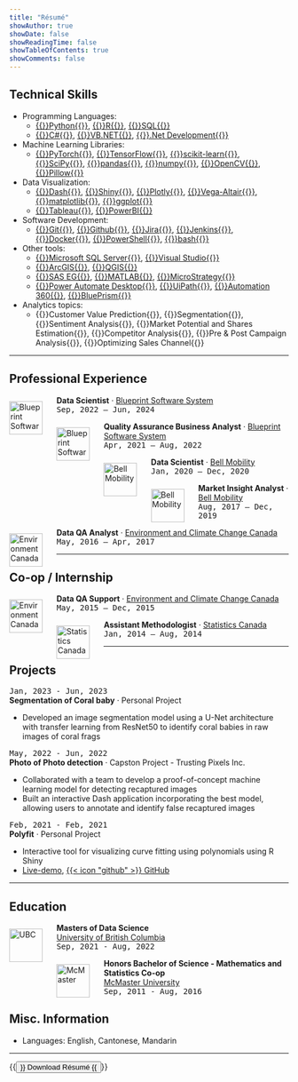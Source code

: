 ```yaml
---
title: "Résumé"
showAuthor: true
showDate: false
showReadingTime: false
showTableOfContents: true
showComments: false
---
```


## Technical Skills

* Programming Languages:
	* [{{<skills>}}Python{{</skills>}}](https://www.python.org/), [{{<skills>}}R{{</skills>}}](https://www.r-project.org/), [{{<skills>}}SQL{{</skills>}}](https://en.wikipedia.org/wiki/SQL)
	* [{{<skills>}}C#{{</skills>}}](https://en.wikipedia.org/wiki/C_Sharp_(programming_language)), [{{<skills>}}VB.NET{{</skills>}}](https://en.wikipedia.org/wiki/Visual_Basic_(.NET)), [{{<skills>}}.Net Development{{</skills>}}](https://dotnet.microsoft.com/en-us/learn/dotnet/what-is-dotnet)
* Machine Learning Libraries:
	* [{{<skills>}}PyTorch{{</skills>}}](https://pytorch.org/), [{{<skills>}}TensorFlow{{</skills>}}](https://www.tensorflow.org/), [{{<skills>}}scikit-learn{{</skills>}}](https://scikit-learn.org/stable/), [{{<skills>}}SciPy{{</skills>}}](https://scipy.org/), [{{<skills>}}pandas{{</skills>}}](https://pandas.pydata.org/), [{{<skills>}}numpy{{</skills>}}](https://numpy.org/), [{{<skills>}}OpenCV{{</skills>}}](https://opencv.org/), [{{<skills>}}Pillow{{</skills>}}](https://pillow.readthedocs.io/en/stable/)
* Data Visualization: 
	* [{{<skills>}}Dash{{</skills>}}](https://dash.plotly.com/), [{{<skills>}}Shiny{{</skills>}}](https://www.rstudio.com/products/shiny/), [{{<skills>}}Plotly{{</skills>}}](https://plotly.com/), [{{<skills>}}Vega-Altair{{</skills>}}](https://altair-viz.github.io/), [{{<skills>}}matplotlib{{</skills>}}](https://matplotlib.org/), [{{<skills>}}ggplot{{</skills>}}](https://ggplot2.tidyverse.org/index.html)
	* [{{<skills>}}Tableau{{</skills>}}](https://www.tableau.com/), [{{<skills>}}PowerBI{{</skills>}}](https://www.microsoft.com/en-ca/power-platform/products/power-bi/desktop)
* Software Development:
	* [{{<skills>}}Git{{</skills>}}](https://git-scm.com/), [{{<skills>}}Github{{</skills>}}](https://github.com/stevenlio88), [{{<skills>}}Jira{{</skills>}}](https://www.atlassian.com/software/jira), [{{<skills>}}Jenkins{{</skills>}}](https://www.jenkins.io/), [{{<skills>}}Docker{{</skills>}}](https://www.docker.com/), [{{<skills>}}PowerShell{{</skills>}}](https://learn.microsoft.com/en-us/powershell/), [{{<skills>}}bash{{</skills>}}](https://www.gnu.org/software/bash/)
* Other tools:
	* [{{<skills>}}Microsoft SQL Server{{</skills>}}](https://en.wikipedia.org/wiki/Microsoft_SQL_Server), [{{<skills>}}Visual Studio{{</skills>}}](https://visualstudio.microsoft.com/)
	* [{{<skills>}}ArcGIS{{</skills>}}](https://www.arcgis.com/index.html), [{{<skills>}}QGIS{{</skills>}}](https://www.qgis.org/en/site/)
	* [{{<skills>}}SAS EG{{</skills>}}](https://www.sas.com/en_ca/home.html), [{{<skills>}}MATLAB{{</skills>}}](https://www.mathworks.com/products/matlab.html), [{{<skills>}}MicroStrategy{{</skills>}}](https://www.microstrategy.com/)
	* [{{<skills>}}Power Automate Desktop{{</skills>}}](https://www.microsoft.com/en-ca/power-platform/products/power-automate), [{{<skills>}}UiPath{{</skills>}}](https://www.uipath.com/), [{{<skills>}}Automation 360{{</skills>}}](https://www.automationanywhere.com/products/automation-360), [{{<skills>}}BluePrism{{</skills>}}](https://www.blueprism.com/)
* Analytics topics:
	* {{<skills>}}Customer Value Prediction{{</skills>}}, {{<skills>}}Segmentation{{</skills>}}, {{<skills>}}Sentiment Analysis{{</skills>}}, {{<skills>}}Market Potential and Shares Estimation{{</skills>}}, {{<skills>}}Competitor Analysis{{</skills>}}, {{<skills>}}Pre & Post Campaign Analysis{{</skills>}}, {{<skills>}}Optimizing Sales Channel{{</skills>}}
	
------

## Professional Experience
<p>
    <a href="https://www.blueprintsys.com/">
        <img src="/experiences/jobs/bp.jpeg" alt="Blueprint Software System" width="60px" class="rounded-md" style="float: left; margin: 10px 5% 0 0;" />
    </a>
    <b>Data Scientist</b> · <a href="https://www.blueprintsys.com/">Blueprint Software System</a><br>
	<kbd>Sep, 2022 – Jun, 2024</kbd>
</p>

<p>
    <a href="https://www.blueprintsys.com/">
        <img src="/experiences/jobs/bp.jpeg" alt="Blueprint Software System" width="60px" class="rounded-md" style="float: left; margin: 10px 5% 0 0;" />
    </a>
    <b>Quality Assurance Business Analyst</b> · <a href="https://www.blueprintsys.com/">Blueprint Software System</a><br>
	<kbd>Apr, 2021 – Aug, 2022</kbd>
</p>

<p>
    <a href="https://www.bell.ca/Mobility">
        <img src="/experiences/jobs/bell.jpeg" alt="Bell Mobility" width="60px" class="rounded-md" style="float: left; margin: 10px 5% 0 0;" />
    </a>
    <b>Data Scientist</b> · <a href="https://www.bell.ca/Mobility/">Bell Mobility</a><br>
	<kbd>Jan, 2020 – Dec, 2020</kbd>
</p>

<p>
    <a href="https://www.bell.ca/Mobility">
        <img src="/experiences/jobs/bell.jpeg" alt="Bell Mobility" width="60px" class="rounded-md" style="float: left; margin: 10px 5% 0 0;" />
    </a>
    <b>Market Insight Analyst</b> · <a href="https://www.bell.ca/Mobility/">Bell Mobility</a><br>
    <kbd>Aug, 2017 – Dec, 2019</kbd>
</p>

<p>
    <a href="https://weather.gc.ca/canada_e.html">
        <img src="/experiences/jobs/ecc.jpeg" alt="Environment Canada" width="60px" class="rounded-md" style="float: left; margin: 10px 5% 0 0;" />
    </a>
    <b>Data QA Analyst</b> · <a href="https://weather.gc.ca/canada_e.html">Environment and Climate Change Canada</a><br>
	<kbd>May, 2016 – Apr, 2017</kbd>
</p>

------

## Co-op / Internship
<p>
    <a href="https://weather.gc.ca/canada_e.html">
        <img src="/experiences/jobs/ecc.jpeg" alt="Environment Canada" width="60px" class="rounded-md" style="float: left; margin: 10px 5% 0 0;" />
    </a>
    <b>Data QA Support</b> · <a href="https://weather.gc.ca/canada_e.html">Environment and Climate Change Canada</a><br>
	<kbd>May, 2015 – Dec, 2015</kbd>
</p>

<p>
    <a href="https://www.statcan.gc.ca/en/start">
        <img src="/experiences/jobs/sc.jpeg" alt="Statistics Canada" width="60px" class="rounded-md" style="float: left; margin: 10px 5% 0 0;" />
    </a>
    <b>Assistant Methodologist</b> · <a href="https://www.statcan.gc.ca/en/start">Statistics Canada</a><br>
	<kbd>Jan, 2014 – Aug, 2014</kbd><br>
</p>


------

## Projects

<kbd>Jan, 2023 - Jun, 2023</kbd><br>
<b>Segmentation of Coral baby</b> · Personal Project
* Developed an image segmentation model using a U-Net architecture with transfer learning from ResNet50 to identify coral babies in raw images of coral frags

<kbd>May, 2022 - Jun, 2022</kbd><br>
<b>Photo of Photo detection</b> · Capston Project - Trusting Pixels Inc.<br>
* Collaborated with a team to develop a proof-of-concept machine learning model for detecting recaptured images
* Built an interactive Dash application incorporating the best model, allowing users to annotate and identify false recaptured images

<kbd>Feb, 2021 - Feb, 2021</kbd><br>
<b>Polyfit</b> · Personal Project
* Interactive tool for visualizing curve fitting using polynomials using R Shiny
* [Live-demo](http://stevenlio.shinyapps.io/polyfit), [{{< icon "github" >}} GitHub](https://github.com/stevenlio88/Polyfit)

------

## Education

<p>
    <a href="https://masterdatascience.ubc.ca/">
        <img src="/experiences/jobs/ubc.jpeg" alt="UBC" width="60px" class="rounded-md" style="float: left; margin: 10px 5% 0 0;" />
    </a>
    <b>Masters of Data Science</b><br>
	<a href="https://masterdatascience.ubc.ca/">University of British Columbia</a><br>
	<kbd>Sep, 2021 - Aug, 2022</kbd><br>
</p>

<p>
    <a href="https://scce.science.mcmaster.ca/">
        <img src="/experiences/jobs/mc.jpeg" alt="McMaster" width="60px" class="rounded-md" style="float: left; margin: 10px 5% 0 0;" />
    </a>
    <b>Honors Bachelor of Science - Mathematics and Statistics Co-op</b><br>
	<a href="https://scce.science.mcmaster.ca/">McMaster University</a><br>
	<kbd>Sep, 2011 - Aug, 2016</kbd><br>
</p>

## Misc. Information

* Languages: English, Cantonese, Mandarin

------

{{<button href="/experiences/Steven_Lio_Resume.pdf" download="download" target="_self">}}
Download Résumé
{{</button>}}